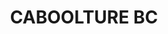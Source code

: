 ---
lastmod: '2025-04-06T06:05:21+00:00'
latitude: -19.7061005
layout: suburb
longitude: 145.7740021
postcode: '4510'
state: QLD
title: CABOOLTURE BC
url: /qld/caboolture-bc/
---